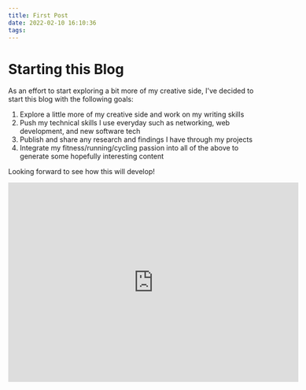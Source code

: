 ```yaml
---
title: First Post
date: 2022-02-10 16:10:36
tags:
---
```

# Starting this Blog 

As an effort to start exploring a bit more of my creative side, I've decided to start this blog with the following goals: 

1. Explore a little more of my creative side and work on my writing skills 
2. Push my technical skills I use everyday such as networking, web development, and new software tech
3. Publish and share any research and findings I have through my projects 
4. Integrate my fitness/running/cycling passion into all of the above to generate some hopefully interesting content 

Looking forward to see how this will develop! 

<iframe height='405' width='590' frameborder='0' allowtransparency='true' scrolling='no' src='https://www.strava.com/activities/6640979528/embed/782da29b708db80aa51579a4d0388a8222d1af70'></iframe>

